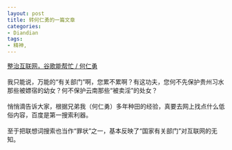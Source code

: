 ```yaml
---
layout: post
title: 转何仁勇的一篇文章
categories:
- Diandian
tags:
- 精神, 
---
```

<a target="_blank" href="http://www.my1510.cn/article.php?id=ca4fb1a7b2d561a6">整治互联网，谷歌能帮忙 / 何仁勇</a>
<br />
<br />我只能说，万能的“有关部门”啊，您累不累啊？有这功夫，您何不先保护贵州习水那些被嫖宿的幼女？何不保护云南那些“被卖淫”的处女？
<br />
<br />悄悄滴告诉大家，根据兄弟我（何仁勇）多年种田的经验，真要去网上找点什么低俗内容，百度是第一搜索利器。
<br />
<br />至于把联想词搜索也当作“罪状”之一，基本反映了“国家有关部门”对互联网的无知。
<br />